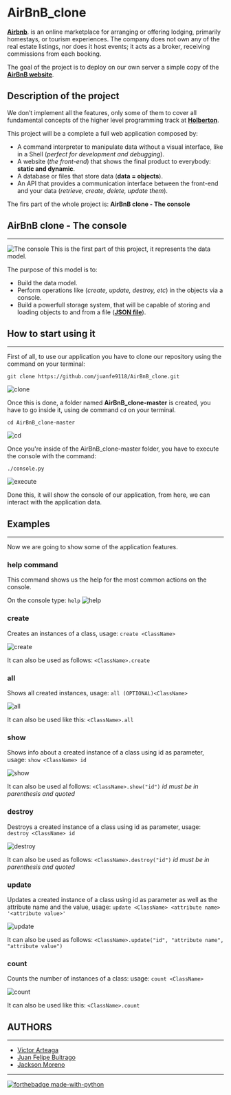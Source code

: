 # AirBnB_clone
[**Airbnb**](https://www.airbnb.com/). is an online marketplace for arranging or offering lodging, primarily homestays, or tourism experiences. The company does not own any of the real estate listings, nor does it host events; it acts as a broker, receiving commissions from each booking.

The goal of the project is to deploy on our own server a simple copy of the [**AirBnB website**]((https://www.airbnb.com/)).



## Description of the project
We don’t implement all the features, only some of them to cover all fundamental concepts of the higher level programming track at [**Holberton**](https://www.holbertonschool.com/).

This project will be a complete a full web application composed by:

+ A command interpreter to manipulate data without a visual interface, like in a Shell (_perfect for development and debugging_).
+ A website (_the front-end_) that shows the final product to everybody: **static and dynamic**.
+ A database or files that store data (**data = objects**).
+ An API that provides a communication interface between the front-end and your data (_retrieve, create, delete, update them_).

The firs part of the whole project is: **AirBnB clone - The console**

## AirBnB clone - The console
---
![The console](img/console.png "The Console")
This is the first part of this project, it represents the data model.

The purpose of this model is to:

+ Build the data model.
+ Perform operations like (_create, update, destroy, etc_) in the objects via a console.
+ Build a powerfull storage system, that will be capable of storing and loading objects to and from a file (**[JSON file](https://www.json.org/)**).

## How to start using it
---
First of all, to use our application you have to clone our repository using the command on your terminal:

`git clone https://github.com/juanfe9118/AirBnB_clone.git`

![clone](img/clone.png)

Once this is done, a folder named **AirBnB_clone-master** is created, you have to go inside it, using de command `cd` on your terminal.

`cd AirBnB_clone-master`

![cd](img/cd.png)

Once you're inside of the AirBnB_clone-master folder, you have to execute the console with the command:

`./console.py`

![execute](img/console_ex.png)

Done this, it will show the console of our application, from here, we can interact with the application data.

## Examples
---
Now we are going to show some of the application features.

### help command
This command shows us the help for the most common actions on the console.

On the console type: `help`
![help](img/help.png)

### create
Creates an instances of a class, usage: `create <ClassName>` 

![create](img/create.png)

It can also be used as follows: `<ClassName>.create`


### all
Shows all created instances, usage: `all (OPTIONAL)<ClassName>`

![all](img/all.png)

It can also be used like this: `<ClassName>.all`

### show
Shows info about a created instance of a class using id as parameter, usage: `show <ClassName> id`

![show](img/show.png)

It can also be used al follows: `<ClassName>.show("id")` _id must be in parenthesis and quoted_

### destroy
Destroys a created instance of a class using id as parameter, usage: `destroy <ClassName> id`

![destroy](img/destroy.png)

It can also be used as follows: `<ClassName>.destroy("id")` _id must be in parenthesis and quoted_

### update
Updates a created instance of a class using id as parameter as well as the attribute name and the value, usage: `update <ClassName> <attribute name> '<attribute value>'`

![update](img/update.png)

It can also be used as follows: `<ClassName>.update("id", "attribute name", "attribute value")`

### count
Counts the number of instances of a class: usage: `count <ClassName>`

![count](img/count.png)

It can also be used like this: `<ClassName>.count`

## AUTHORS
---
- [Victor Arteaga](https://twitter.com/Xathovic)
- [Juan Felipe Buitrago](https://twitter.com/juanfe9118)
- [Jackson Moreno](https://twitter.com/jaarmore)

---
[![forthebadge made-with-python](http://ForTheBadge.com/images/badges/made-with-python.svg)](https://www.python.org/)
